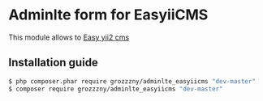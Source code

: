 Adminlte form for EasyiiCMS 
==============================

This module allows to [Easy yii2 cms](http://github.com/noumo/easyii) 

## Installation guide

```bash
$ php composer.phar require grozzzny/adminlte_easyiicms "dev-master"
$ composer require grozzzny/adminlte_easyiicms "dev-master"
```
